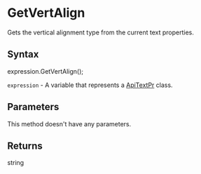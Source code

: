 # GetVertAlign

Gets the vertical alignment type from the current text properties.

## Syntax

expression.GetVertAlign();

`expression` - A variable that represents a [ApiTextPr](../ApiTextPr.md) class.

## Parameters

This method doesn't have any parameters.

## Returns

string